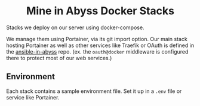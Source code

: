 <div align="center">

# Mine in Abyss Docker Stacks
</div>

Stacks we deploy on our server using docker-compose.

We manage them using Portainer, via its git import option. Our main stack hosting Portainer as well as other services like Traefik or OAuth is defined in the [ansible-in-abyss](https://github.com/MineInAbyss/ansible-in-abyss/blob/main/roles/containers/templates/compose.yml) repo. (ex. the `oauth@docker` middleware is configured there to protect most of our web services.)

## Environment

Each stack contains a sample environment file. Set it up in a `.env` file or service like Portainer.

